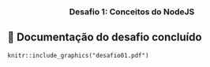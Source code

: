 <h3 align="center">
  Desafio 1: Conceitos do NodeJS
</h3>

## :page_facing_up: Documentação do desafio concluído

 ```{r, out.width="0.3\\linewidth", include=TRUE, fig.align="center", fig.cap=c("your caption"), echo=FALSE}
knitr::include_graphics("desafio01.pdf")
```
